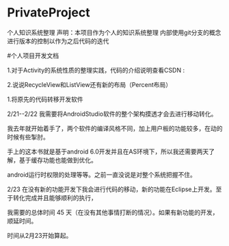# PrivateProject
个人知识系统整理
声明：本项目作为个人的知识系统整理  内部使用git分支的概念进行版本的控制以作为之后代码的迭代

#个人项目开发文档

1.对于Activity的系统性质的整理实践，代码的介绍说明查看CSDN :


2.说说RecycleView和ListView还有新的布局（Percent布局）



1.将原先的代码转移开发软件

2/21--2/22 我需要将AndroidStudio软件的整个架构摸透才会去进行移动转化。

我去年就开始着手了，两个软件的编译风格不同，加上用户板的功能较多，在动的时候有些掣肘。

手上的这本书就是基于android 6.0开发并且在AS环境下，所以我还需要两天了解，基于缓存功能也能做到优化。

android运行时权限的处理等等。之前一直没说是对整个系统把握不住。

2/23 在没有新的功能开发下我会进行代码的移动，新的功能在Eclipse上开发。至于转化完成并且能够顺利的执行，

我需要的总体时间 45 天（在没有其他事情打断的情况）。如果有新功能的开发，顺延时间。

时间从2月23开始算起。







